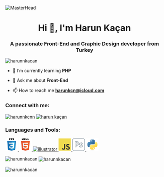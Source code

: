 ![MasterHead](https://geoinnova.org/wp-content/uploads/2021/08/logos.png)
<h1 align="center">Hi 👋, I'm Harun Kaçan</h1>
<h3 align="center">A passionate Front-End and Graphic Design developer from Turkey</h3>

<p align="left"> <img src="https://komarev.com/ghpvc/?username=harunnkacan&label=Profile%20views&color=0e75b6&style=flat" alt="harunnkacan" /> </p>

- 🌱 I’m currently learning **PHP**

- 💬 Ask me about **Front-End**

- 📫 How to reach me **harunkcn@icloud.com**

<h3 align="left">Connect with me:</h3>
<p align="left">
<a href="https://instagram.com/harunnkcnn" target="blank"><img align="center" src="https://raw.githubusercontent.com/rahuldkjain/github-profile-readme-generator/master/src/images/icons/Social/instagram.svg" alt="harunnkcnn" height="30" width="40" /></a>
<a href="https://www.behance.net/harunkaan1" target="blank"><img align="center" src="https://raw.githubusercontent.com/rahuldkjain/github-profile-readme-generator/master/src/images/icons/Social/behance.svg" alt="harun kaçan" height="30" width="40" /></a>
</p>

<h3 align="left">Languages and Tools:</h3>
<p align="left"> <a href="https://www.w3schools.com/css/" target="_blank" rel="noreferrer"> <img src="https://raw.githubusercontent.com/devicons/devicon/master/icons/css3/css3-original-wordmark.svg" alt="css3" width="40" height="40"/> </a> <a href="https://www.w3.org/html/" target="_blank" rel="noreferrer"> <img src="https://raw.githubusercontent.com/devicons/devicon/master/icons/html5/html5-original-wordmark.svg" alt="html5" width="40" height="40"/> </a> <a href="https://www.adobe.com/in/products/illustrator.html" target="_blank" rel="noreferrer"> <img src="https://www.vectorlogo.zone/logos/adobe_illustrator/adobe_illustrator-icon.svg" alt="illustrator" width="40" height="40"/> </a> <a href="https://developer.mozilla.org/en-US/docs/Web/JavaScript" target="_blank" rel="noreferrer"> <img src="https://raw.githubusercontent.com/devicons/devicon/master/icons/javascript/javascript-original.svg" alt="javascript" width="40" height="40"/> </a> <a href="https://www.photoshop.com/en" target="_blank" rel="noreferrer"> <img src="https://raw.githubusercontent.com/devicons/devicon/master/icons/photoshop/photoshop-line.svg" alt="photoshop" width="40" height="40"/> </a> <a href="https://www.python.org" target="_blank" rel="noreferrer"> <img src="https://raw.githubusercontent.com/devicons/devicon/master/icons/python/python-original.svg" alt="python" width="40" height="40"/> </a> </p>

<p><img align="left" src="https://github-readme-stats.vercel.app/api/top-langs?username=harunnkacan&show_icons=true&locale=en&layout=compact" alt="harunnkacan" /></p>

<p>&nbsp;<img align="center" src="https://github-readme-stats.vercel.app/api?username=harunnkacan&show_icons=true&locale=en" alt="harunnkacan" /></p>

<p><img align="center" src="https://github-readme-streak-stats.herokuapp.com/?user=harunnkacan&" alt="harunnkacan" /></p>
